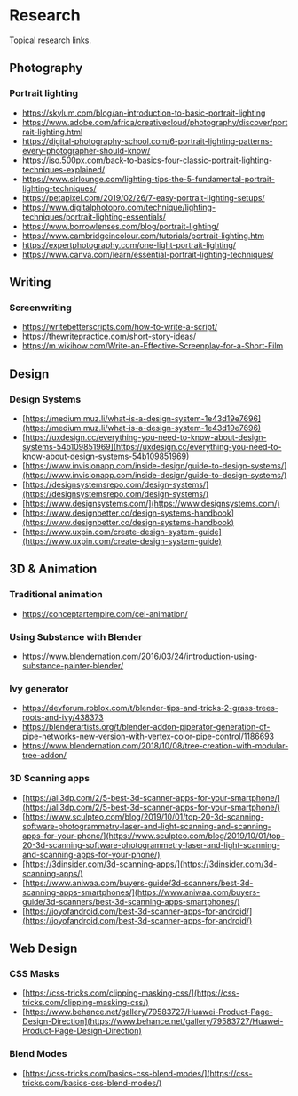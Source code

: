 
# Research

 Topical research links.

 ## Photography

 ### Portrait lighting

 * https://skylum.com/blog/an-introduction-to-basic-portrait-lighting
 * https://www.adobe.com/africa/creativecloud/photography/discover/portrait-lighting.html
 * https://digital-photography-school.com/6-portrait-lighting-patterns-every-photographer-should-know/
 * https://iso.500px.com/back-to-basics-four-classic-portrait-lighting-techniques-explained/
 * https://www.slrlounge.com/lighting-tips-the-5-fundamental-portrait-lighting-techniques/
 * https://petapixel.com/2019/02/26/7-easy-portrait-lighting-setups/
 * https://www.digitalphotopro.com/technique/lighting-techniques/portrait-lighting-essentials/
 * https://www.borrowlenses.com/blog/portrait-lighting/
 * https://www.cambridgeincolour.com/tutorials/portrait-lighting.htm
 * https://expertphotography.com/one-light-portrait-lighting/
 * https://www.canva.com/learn/essential-portrait-lighting-techniques/

 ## Writing

 ### Screenwriting

* https://writebetterscripts.com/how-to-write-a-script/
* https://thewritepractice.com/short-story-ideas/
* https://m.wikihow.com/Write-an-Effective-Screenplay-for-a-Short-Film

## Design

### Design Systems

* [https://medium.muz.li/what-is-a-design-system-1e43d19e7696](https://medium.muz.li/what-is-a-design-system-1e43d19e7696)
* [https://uxdesign.cc/everything-you-need-to-know-about-design-systems-54b109851969](https://uxdesign.cc/everything-you-need-to-know-about-design-systems-54b109851969)
* [https://www.invisionapp.com/inside-design/guide-to-design-systems/](https://www.invisionapp.com/inside-design/guide-to-design-systems/)
* [https://designsystemsrepo.com/design-systems/](https://designsystemsrepo.com/design-systems/)
* [https://www.designsystems.com/](https://www.designsystems.com/)
* [https://www.designbetter.co/design-systems-handbook](https://www.designbetter.co/design-systems-handbook)
* [https://www.uxpin.com/create-design-system-guide](https://www.uxpin.com/create-design-system-guide)

## 3D & Animation

### Traditional animation

* https://conceptartempire.com/cel-animation/

### Using Substance with Blender

* https://www.blendernation.com/2016/03/24/introduction-using-substance-painter-blender/

### Ivy generator

* https://devforum.roblox.com/t/blender-tips-and-tricks-2-grass-trees-roots-and-ivy/438373
* https://blenderartists.org/t/blender-addon-piperator-generation-of-pipe-networks-new-version-with-vertex-color-pipe-control/1186693
* https://www.blendernation.com/2018/10/08/tree-creation-with-modular-tree-addon/

### 3D Scanning apps

* [https://all3dp.com/2/5-best-3d-scanner-apps-for-your-smartphone/](https://all3dp.com/2/5-best-3d-scanner-apps-for-your-smartphone/)
* [https://www.sculpteo.com/blog/2019/10/01/top-20-3d-scanning-software-photogrammetry-laser-and-light-scanning-and-scanning-apps-for-your-phone/](https://www.sculpteo.com/blog/2019/10/01/top-20-3d-scanning-software-photogrammetry-laser-and-light-scanning-and-scanning-apps-for-your-phone/)
* [https://3dinsider.com/3d-scanning-apps/](https://3dinsider.com/3d-scanning-apps/)
* [https://www.aniwaa.com/buyers-guide/3d-scanners/best-3d-scanning-apps-smartphones/](https://www.aniwaa.com/buyers-guide/3d-scanners/best-3d-scanning-apps-smartphones/)
* [https://joyofandroid.com/best-3d-scanner-apps-for-android/](https://joyofandroid.com/best-3d-scanner-apps-for-android/)

## Web Design

### CSS Masks

* [https://css-tricks.com/clipping-masking-css/](https://css-tricks.com/clipping-masking-css/)
* [https://www.behance.net/gallery/79583727/Huawei-Product-Page-Design-Direction](https://www.behance.net/gallery/79583727/Huawei-Product-Page-Design-Direction)

### Blend Modes

* [https://css-tricks.com/basics-css-blend-modes/](https://css-tricks.com/basics-css-blend-modes/)





<!--stackedit_data:
eyJoaXN0b3J5IjpbMTgzOTM0NjQzNCwtMTU1NjM1MjkwNCwzNT
cxMDg2NTQsMTg0OTI1ODUyNywyMTUzMDc2MiwtMTk4MzcwMDg3
MCwyMDgwNjU2NDU2LDkyMzUwNzc5OF19
-->